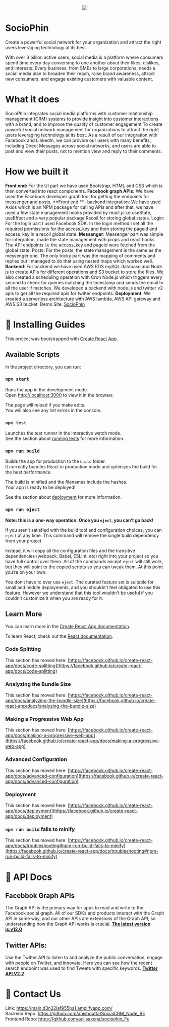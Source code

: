<center><img src="https://files.readme.io/7d79f02-Untitled_design_8.png" ></center>

# SocioPhin

Create a powerful social network for your organization and attract the right users leveraging technology at its best.

With over 3 billion active users, social media is a platform where consumers spend time every day conversing to one another about their likes, dislikes, and interests. Every business, from SMEs to large corporations, needs a social media plan to broaden their reach, raise brand awareness, attract new consumers, and engage existing customers with valuable content.

# What it does

SocioPhin integrates social media platforms with customer relationship management (CRM) systems to provide insight into customer interactions with a brand, and to improve the quality of customer engagement To create powerful social network management for organizations to attract the right users leveraging technology at its best. As a result of our integration with Facebook and LinkedIn, we can provide our users with many benefits, including Direct Messages across social networks, and users are able to post and view their posts, not to mention view and reply to their comments.


# How we built it

**Front end:** For the UI part we have used Bootstrap, HTML and CSS which is then converted into react components. **Facebook graph APIs:** We have used the Facebook developer graph tool for getting the endpoints for messenger and posts.
**Front end **- backend integration: We have used Axios which is an NPM package for calling APIs and after that, we have used a few state management hooks provided by react.js i.e useState, useEffect and a very popular package Recoil for storing global states. Login: For the login part I used Facebook SDK. In the login method I set all the required permissions for the access_key and then storing the pageid and access_key in a recoil global state. **Messenger**: Messenger part was simple for integration, made the state management with props and react hooks. The API endpoints i.e the access_key and pageid were fetched from the global state. Posts: For the posts, the state management is the same as the messenger one. The only tricky part was the mapping of comments and replies but I managed to do that using nested maps which worked well.
**Backend**: For backend we have used AWS RDS mySQL database and Node js to create APIs for different operations and S3 bucket to store the files. We also created a scheduling operation with Cron Node.js which triggers every second to check for queries matching the timestamp and sends the email to all the user if matches. We developed a backend with node.js and twitter v2 apis to get all the required apis for twitter endpoints. 
**Deployment**: We created a serverless architecture with AWS lambda, AWS API gateway and AWS S3 bucket. Demo Site: [SocioPhin](https://main.d3n22laf955pa1.amplifyapp.com/)


# 📝 Installing Guides

This project was bootstrapped with [Create React App](https://github.com/facebook/create-react-app).

## Available Scripts

In the project directory, you can run:

### `npm start`

Runs the app in the development mode.\
Open [http://localhost:3000](http://localhost:3000) to view it in the browser.

The page will reload if you make edits.\
You will also see any lint errors in the console.

### `npm test`

Launches the test runner in the interactive watch mode.\
See the section about [running tests](https://facebook.github.io/create-react-app/docs/running-tests) for more information.

### `npm run build`

Builds the app for production to the `build` folder.\
It correctly bundles React in production mode and optimizes the build for the best performance.

The build is minified and the filenames include the hashes.\
Your app is ready to be deployed!

See the section about [deployment](https://facebook.github.io/create-react-app/docs/deployment) for more information.

### `npm run eject`

**Note: this is a one-way operation. Once you `eject`, you can’t go back!**

If you aren’t satisfied with the build tool and configuration choices, you can `eject` at any time. This command will remove the single build dependency from your project.

Instead, it will copy all the configuration files and the transitive dependencies (webpack, Babel, ESLint, etc) right into your project so you have full control over them. All of the commands except `eject` will still work, but they will point to the copied scripts so you can tweak them. At this point you’re on your own.

You don’t have to ever use `eject`. The curated feature set is suitable for small and middle deployments, and you shouldn’t feel obligated to use this feature. However we understand that this tool wouldn’t be useful if you couldn’t customize it when you are ready for it.

## Learn More

You can learn more in the [Create React App documentation](https://facebook.github.io/create-react-app/docs/getting-started).

To learn React, check out the [React documentation](https://reactjs.org/).

### Code Splitting

This section has moved here: [https://facebook.github.io/create-react-app/docs/code-splitting](https://facebook.github.io/create-react-app/docs/code-splitting)

### Analyzing the Bundle Size

This section has moved here: [https://facebook.github.io/create-react-app/docs/analyzing-the-bundle-size](https://facebook.github.io/create-react-app/docs/analyzing-the-bundle-size)

### Making a Progressive Web App

This section has moved here: [https://facebook.github.io/create-react-app/docs/making-a-progressive-web-app](https://facebook.github.io/create-react-app/docs/making-a-progressive-web-app)

### Advanced Configuration

This section has moved here: [https://facebook.github.io/create-react-app/docs/advanced-configuration](https://facebook.github.io/create-react-app/docs/advanced-configuration)

### Deployment

This section has moved here: [https://facebook.github.io/create-react-app/docs/deployment](https://facebook.github.io/create-react-app/docs/deployment)

### `npm run build` fails to minify

This section has moved here: [https://facebook.github.io/create-react-app/docs/troubleshooting#npm-run-build-fails-to-minify](https://facebook.github.io/create-react-app/docs/troubleshooting#npm-run-build-fails-to-minify)


# 🚦 API Docs

## Facebbok Graph APIs
The Graph API is the primary way for apps to read and write to the Facebook social graph. All of our SDKs and products interact with the Graph API in some way, and our other APIs are extensions of the Graph API, so understanding how the Graph API works is crucial. 
**[The latest version is:v12.0](https://developers.facebook.com/docs/graph-api/)**
## Twitter APIs:
Use the Twitter API to listen to and analyze the public conversation, engage with people on Twitter, and innovate. Here you can see how the recent search endpoint was used to find Tweets with specific keywords.
**[Twitter API V2.2
](https://developer.twitter.com/en/docs)**


# 💬 Contact Us
Link: https://main.d3n22laf955pa1.amplifyapp.com/ <br>
Backend Repo: https://github.com/anishdutta/SocialCRM_Node_BE <br>
Frontend Repo: https://github.com/ad-saxena/sociophin_Fe <br>
